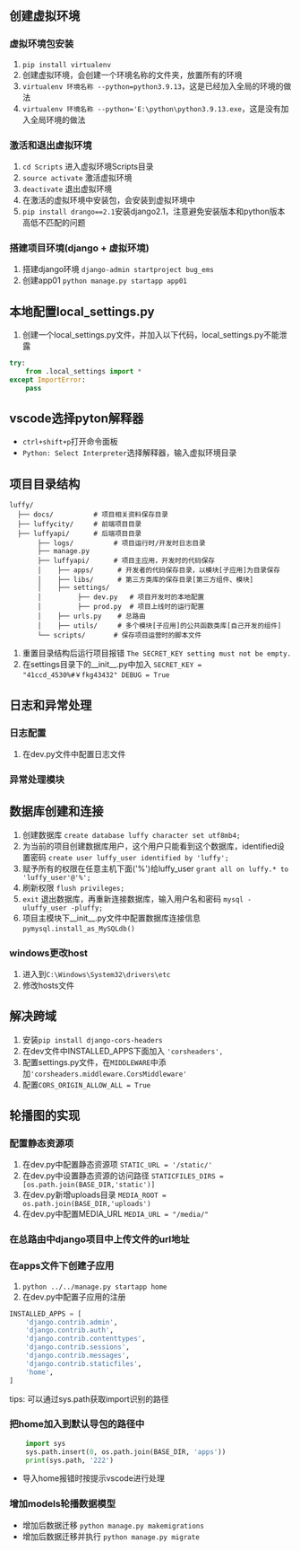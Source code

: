 ## 创建虚拟环境
### 虚拟环境包安装
1. `pip install virtualenv`
2. 创建虚拟环境，会创建一个环境名称的文件夹，放置所有的环境
3. `virtualenv 环境名称 --python=python3.9.13`，这是已经加入全局的环境的做法
4. `virtualenv 环境名称 --python='E:\python\python3.9.13.exe`，这是没有加入全局环境的做法

### 激活和退出虚拟环境
1. `cd Scripts` 进入虚拟环境Scripts目录
2. `source activate` 激活虚拟环境
3. `deactivate` 退出虚拟环境
4. 在激活的虚拟环境中安装包，会安装到虚拟环境中
5. `pip install drango==2.1`安装django2.1，注意避免安装版本和python版本高低不匹配的问题

### 搭建项目环境(django + 虚拟环境)
1. 搭建django环境 `django-admin startproject bug_ems`
2. 创建app01 `python manage.py startapp app01`

## 本地配置local_settings.py
1. 创建一个local_settings.py文件，并加入以下代码，local_settings.py不能泄露
```python
try:
    from .local_settings import *
except ImportError:
    pass
```

## vscode选择pyton解释器
* `ctrl+shift+p`打开命令面板
* `Python: Select Interpreter`选择解释器，输入虚拟环境目录


## 项目目录结构
```
luffy/
  ├── docs/          # 项目相关资料保存目录
  ├── luffycity/     # 前端项目目录
  ├── luffyapi/      # 后端项目目录
       ├── logs/          # 项目运行时/开发时日志目录
       ├── manage.py
       ├── luffyapi/      # 项目主应用，开发时的代码保存
       │    ├── apps/      # 开发者的代码保存目录，以模块[子应用]为目录保存
       │    ├── libs/      # 第三方类库的保存目录[第三方组件、模块]
       │    ├── settings/
       │         ├── dev.py   # 项目开发时的本地配置
       │         ├── prod.py  # 项目上线时的运行配置
       │    ├── urls.py    # 总路由
       │    ├── utils/     # 多个模块[子应用]的公共函数类库[自己开发的组件]
       └── scripts/       # 保存项目运营时的脚本文件
```
1. 重置目录结构后运行项目报错 `The SECRET_KEY setting must not be empty.`
2. 在settings目录下的__init__.py中加入 `SECRET_KEY = "41ccd_4530%#￥fkg43432" DEBUG = True`

## 日志和异常处理
### 日志配置
1. 在dev.py文件中配置日志文件

### 异常处理模块

## 数据库创建和连接
1. 创建数据库 `create database luffy character set utf8mb4;`
2. 为当前的项目创建数据库用户，这个用户只能看到这个数据库，identified设置密码 `create user luffy_user identified by 'luffy';`
3. 赋予所有的权限在任意主机下面('%')给luffy_user `grant all on luffy.* to 'luffy_user'@'%';`
4. 刷新权限 `flush privileges;`
5. `exit` 退出数据库，再重新连接数据库，输入用户名和密码 `mysql -uluffy_user -pluffy;`
6. 项目主模块下__init__.py文件中配置数据库连接信息 `pymysql.install_as_MySQLdb()`

### windows更改host
1. 进入到`C:\Windows\System32\drivers\etc`
2. 修改hosts文件

## 解决跨域
1. 安装`pip install django-cors-headers`
2. 在dev文件中INSTALLED_APPS下面加入 `'corsheaders',`
3. 配置settings.py文件，在`MIDDLEWARE`中添加`'corsheaders.middleware.CorsMiddleware'`
4. 配置`CORS_ORIGIN_ALLOW_ALL = True`

## 轮播图的实现
### 配置静态资源项
1. 在dev.py中配置静态资源项 `STATIC_URL = '/static/'`
2. 在dev.py中设置静态资源的访问路径 `STATICFILES_DIRS = [os.path.join(BASE_DIR,'static')]`
3. 在dev.py新增uploads目录 `MEDIA_ROOT = os.path.join(BASE_DIR,'uploads')`
4. 在dev.py中配置MEDIA_URL `MEDIA_URL = "/media/"`

### 在总路由中django项目中上传文件的url地址
### 在apps文件下创建子应用
1. `python ../../manage.py startapp home`
2. 在dev.py中配置子应用的注册
``` python
INSTALLED_APPS = [
    'django.contrib.admin',
    'django.contrib.auth',
    'django.contrib.contenttypes',
    'django.contrib.sessions',
    'django.contrib.messages',
    'django.contrib.staticfiles',
    'home',
]
```

tips: 可以通过sys.path获取import识别的路径

### 把home加入到默认导包的路径中
```python
    import sys
    sys.path.insert(0, os.path.join(BASE_DIR, 'apps'))
    print(sys.path, '222')
```
* 导入home报错时按提示vscode进行处理

### 增加models轮播数据模型
* 增加后数据迁移 `python manage.py makemigrations`
* 增加后数据迁移并执行 `python manage.py migrate`

